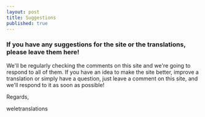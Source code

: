 ```yaml
---
layout: post
title: Suggestions
published: true
---
```

### If you have any suggestions for the site or the translations, please leave them here!

We'll be regularly checking the comments on this site and we're going to respond to all of them. If you have an idea to make the site better, improve a translation or simply have a question, just leave a comment on this site, and we'll respond to it as soon as possible!

Regards,

weletranslations
